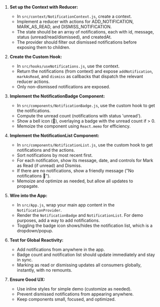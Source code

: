 1. **Set up the Context with Reducer:**
   - In `src/context/NotificationContext.js`, create a context.
   - Implement a reducer with actions for ADD_NOTIFICATION, MARK_AS_READ, and DISMISS_NOTIFICATION.
   - The state should be an array of notifications, each with id, message, status (unread/read/dismissed), and createdAt.
   - The provider should filter out dismissed notifications before exposing them to children.

2. **Create the Custom Hook:**
   - In `src/hooks/useNotifications.js`, use the context.
   - Return the notifications (from context) and expose `addNotification`, `markAsRead`, and `dismiss` as callbacks that dispatch the relevant reducer actions.
   - Only non-dismissed notifications are exposed.

3. **Implement the NotificationBadge Component:**
   - In `src/components/NotificationBadge.js`, use the custom hook to get the notifications.
   - Compute the unread count (notifications with status 'unread').
   - Show a bell icon (🔔), overlaying a badge with the unread count if > 0.
   - Memoize the component using `React.memo` for efficiency.

4. **Implement the NotificationList Component:**
   - In `src/components/NotificationList.js`, use the custom hook to get notifications and the actions.
   - Sort notifications by most recent first.
   - For each notification, show its message, date, and controls for Mark as Read (if unread) and Dismiss.
   - If there are no notifications, show a friendly message ("No notifications 🎉").
   - Memoize and optimize as needed, but allow all updates to propagate.

5. **Wire into the App:**
   - In `src/App.js`, wrap your main app content in the `NotificationProvider`.
   - Render the `NotificationBadge` and `NotificationList`. For demo purposes, add a way to add notifications.
   - Toggling the badge icon shows/hides the notification list, which is a dropdown/popup.

6. **Test for Global Reactivity:**
   - Add notifications from anywhere in the app.
   - Badge count and notification list should update immediately and stay in sync.
   - Marking as read or dismissing updates all consumers globally, instantly, with no remounts.

7. **Ensure Good UX:**
   - Use inline styles for simple demo (customize as needed).
   - Prevent dismissed notifications from appearing anywhere.
   - Keep components small, focused, and optimized.